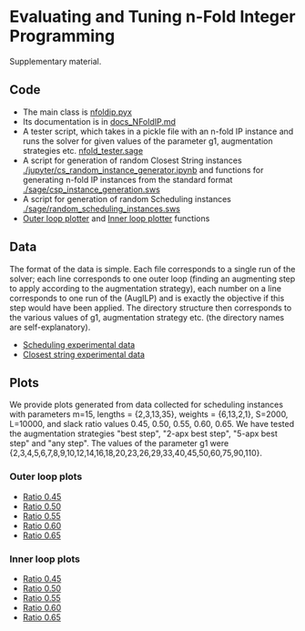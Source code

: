 # Evaluating and Tuning n-Fold Integer Programming
Supplementary material.

## Code

- The main class is [nfoldip.pyx](./nfoldip.pyx)
- Its documentation is in [docs_NFoldIP.md](./docs_NFoldIP.md)
- A tester script, which takes in a pickle file with an n-fold IP instance and runs the solver for given values of the parameter g1, augmentation strategies etc. [nfold_tester.sage](./nfold_tester.sage)
- A script for generation of random Closest String instances [./jupyter/cs_random_instance_generator.ipynb](./jupyter/cs_random_instance_generator.ipynb) and functions for generating n-fold IP instances from the standard format [./sage/csp_instance_generation.sws](./sage/csp_instance_generation.sws)
- A script for generation of random Scheduling instances [./sage/random_scheduling_instances.sws](./sage/random_scheduling_instances.sws)
- [Outer loop plotter](./jupyter/plotter_outer.py) and [Inner loop plotter](./jupyter/plotter_outer.py) functions

## Data
The format of the data is simple. Each file corresponds to a single run of the solver; each line corresponds to one outer loop (finding an augmenting step to apply according to the augmentation strategy), each number on a line corresponds to one run of the (AugILP) and is exactly the objective if this step would have been applied. The directory structure then corresponds to the various values of g1, augmentation strategy etc. (the directory names are self-explanatory).

- [Scheduling experimental data](./jupyter/sched/)
- [Closest string experimental data](./jupyter/csp/)

## Plots

We provide plots generated from data collected for scheduling instances with parameters m=15, lengths = {2,3,13,35}, weights = {6,13,2,1}, S=2000, L=10000, and slack ratio values 0.45, 0.50, 0.55, 0.60, 0.65.
We have tested the augmentation strategies "best step", "2-apx best step", "5-apx best step" and "any step".
The values of the parameter g1 were {2,3,4,5,6,7,8,9,10,12,14,16,18,20,23,26,29,33,40,45,50,60,75,90,110}.

### Outer loop plots
- [Ratio 0.45](./jupyter/graphing-longer_jobs-45-outer.ipynb)
- [Ratio 0.50](./jupyter/graphing-longer_jobs-50-outer.ipynb)
- [Ratio 0.55](./jupyter/graphing-longer_jobs-55-outer.ipynb)
- [Ratio 0.60](./jupyter/graphing-longer_jobs-60-outer.ipynb)
- [Ratio 0.65](./jupyter/graphing-longer_jobs-65-outer.ipynb)


### Inner loop plots
- [Ratio 0.45](./jupyter/graphing-longer_jobs-45-inner.ipynb)
- [Ratio 0.50](./jupyter/graphing-longer_jobs-50-inner.ipynb)
- [Ratio 0.55](./jupyter/graphing-longer_jobs-55-inner.ipynb)
- [Ratio 0.60](./jupyter/graphing-longer_jobs-60-inner.ipynb)
- [Ratio 0.65](./jupyter/graphing-longer_jobs-65-inner.ipynb)

